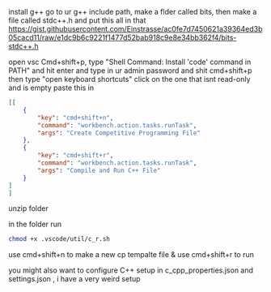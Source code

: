 install g++ 
go to ur g++ include path, make a flder called bits, then make a file called stdc++.h and put this all in that https://gist.githubusercontent.com/Einstrasse/ac0fe7d7450621a39364ed3b05cacd11/raw/e1dc9b6c9221f1477d52bab918c9e8e34bb362f4/bits-stdc++.h

open vsc 
Cmd+shift+p, type "Shell Command: Install 'code' command in PATH" and hit enter and type in ur admin password and shit
cmd+shift+p then type "open keyboard shortcuts"
click on the one that isnt read-only and is empty
paste this in 
```json
[[
    {
        "key": "cmd+shift+n",
        "command": "workbench.action.tasks.runTask",
        "args": "Create Competitive Programming File"
    },
    {
        "key": "cmd+shift+r",
        "command": "workbench.action.tasks.runTask",
        "args": "Compile and Run C++ File"
    }
]
]
```

unzip folder

in the folder run 
```bash
chmod +x .vscode/util/c_r.sh
```

use cmd+shift+n to make a new cp tempalte file & use cmd+shift+r to run

you might also want to configure C++ setup in c_cpp_properties.json and settings.json , i have a very weird setup 